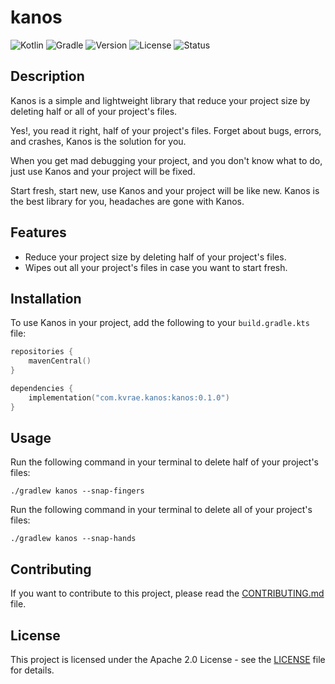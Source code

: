 # kanos
![Kotlin](https://img.shields.io/badge/Kotlin-1.9.23-purple?style=flat&logo=kotlin)
![Gradle](https://img.shields.io/badge/Gradle-7.1.1-cyan?style=flat&logo=gradle)
![Version](https://img.shields.io/badge/Version-0.1.0-blue?style=flat)
![License](https://img.shields.io/badge/License-Apache%202.0-red?style=flat)
![Status](https://img.shields.io/badge/Status-Development-green?style=flat) 

## Description

Kanos is a simple and lightweight library that reduce your project size by deleting half or all of your project's files.

Yes!, you read it right, half of your project's files.
Forget about bugs, errors, and crashes, Kanos is the solution for you.

When you get mad debugging your project, and you don't know what to do, just use Kanos and your project will be fixed.

Start fresh, start new, use Kanos and your project will be like new.
Kanos is the best library for you, headaches are gone with Kanos.

## Features

- Reduce your project size by deleting half of your project's files.
- Wipes out all your project's files in case you want to start fresh.

## Installation
To use Kanos in your project, add the following to your `build.gradle.kts` file:

```kotlin
repositories {
    mavenCentral()
}

dependencies {
    implementation("com.kvrae.kanos:kanos:0.1.0")
}
```

## Usage
Run the following command in your terminal to delete half of your project's files:

```shell
./gradlew kanos --snap-fingers
```

Run the following command in your terminal to delete all of your project's files:

```shell
./gradlew kanos --snap-hands
```

## Contributing
If you want to contribute to this project, please read the [CONTRIBUTING.md](CONTRIBUTING.md) file.

## License
This project is licensed under the Apache 2.0 License - see the [LICENSE](LICENSE) file for details.




